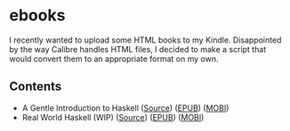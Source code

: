 # ebooks

I recently wanted to upload some HTML books to my Kindle. Disappointed by the way Calibre handles HTML files, I decided to make a script that would convert them to an appropriate format on my own.

## Contents

* A Gentle Introduction to Haskell ([Source](https://www.haskell.org/tutorial/)) ([EPUB](https://drive.google.com/file/d/0B_sU33gr527ZWnlxV3BaaWZmd0U/view?usp=sharing)) ([MOBI](https://drive.google.com/file/d/0B_sU33gr527ZdlkwTE02MklPTWM/view?usp=sharing))
* Real World Haskell (WIP) ([Source](http://book.realworldhaskell.org/)) ([EPUB](https://drive.google.com/file/d/0B_sU33gr527ZOUxTRTlmY0J2c28/view?usp=sharing)) ([MOBI](https://drive.google.com/file/d/0B_sU33gr527ZN3RCN0FGeUxpbkE/view?usp=sharing))

